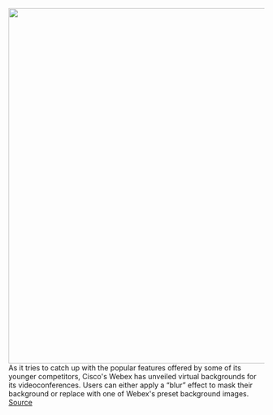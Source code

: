 <img src='https://cdn.vox-cdn.com/thumbor/1qnGVLOVzhKUPuKwfuAKRYCJCRY=/0x0:955x796/1200x800/filters:focal(402x322:554x474)/cdn.vox-cdn.com/uploads/chorus_image/image/67045989/webex.0.jpg' width='700px' /><br/>
As it tries to catch up with the popular features offered by some of its younger competitors, Cisco's Webex has unveiled virtual backgrounds for its videoconferences. Users can either apply a “blur” effect to mask their background or replace with one of Webex's preset background images.
<a href='https://www.theverge.com/2020/7/11/21321226/cisco-webex-virtual-backgrounds-zoom-teams-meet-google-microsoft'> Source <a/>